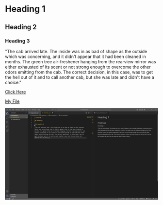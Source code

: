  # Heading 1

 ## Heading 2

 ### Heading 3

 "The cab arrived late. The inside was in as bad of shape as the outside which was concerning, and it didn't appear that it had been cleaned in months. The green tree air-freshener hanging from the rearview mirror was either exhausted of its scent or not strong enough to overcome the other odors emitting from the cab. The correct decision, in this case, was to get the hell out of it and to call another cab, but she was late and didn't have a choice."

 [Click Here](https://google.com)

 [My File](./responsens.txt)

 ![screenshot](./Images/screenshot.png)